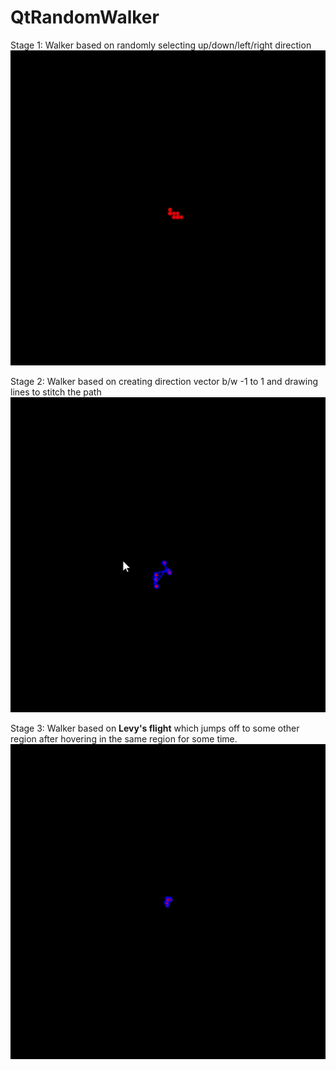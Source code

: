 # QtRandomWalker

Stage 1: Walker based on randomly selecting up/down/left/right direction
![Demo_1](Random_Walker.gif)

Stage 2: Walker based on creating direction vector b/w -1 to 1 and drawing lines to stitch the path
![Demo_2](Random_Walker_Stage_2.gif)

Stage 3: Walker based on **Levy's flight** which jumps off to some other region after hovering in the same region for some time.
![Demo_3](Random_Walker_Stage_3.gif)
